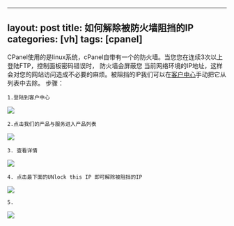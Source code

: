 
---
layout: post
title: 如何解除被防火墙阻挡的IP
categories: [vh]
tags: [cpanel]
---

CPanel使用的是linux系统，cPanel自带有一个的防火墙。当您您在连续3次以上登陆FTP，控制面板密码错误时， 防火墙会屏蔽您
当前网络环境的IP地址，这样会对您的网站访问造成不必要的麻烦。被阻挡的IP我们可以在[客户中心](http://portal.51hosting.com)手动把它从列表中去除。
步骤：

    1.登陆到客户中心
![](http://ww4.sinaimg.cn/large/a74e55b4jw1dzxzxy9pplj.jpg)

    2.点击我们的产品与服务进入产品列表 
![](http://ww4.sinaimg.cn/large/a74e55b4jw1dzxzxy9pplj.jpg)

    3. 查看详情

![](http://ww2.sinaimg.cn/large/a74ecc4cjw1dzxzpgmnb7j.jpg)

    4. 点击最下面的UNlock this IP 即可解除被阻挡的IP
![](http://ww1.sinaimg.cn/large/a74e55b4jw1dzxzqalxfqj.jpg)

    5.
![](http://ww3.sinaimg.cn/large/a74ecc4cjw1dzxzqxbu61j.jpg)